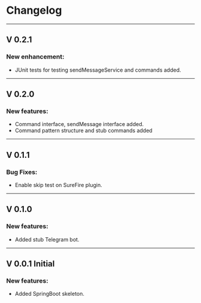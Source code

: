 # Changelog
___
## V 0.2.1
### New enhancement:
* JUnit tests for testing sendMessageService and commands added.
___
## V 0.2.0
### New features:
* Command interface, sendMessage interface added.
* Command pattern structure and stub commands added
___
## V 0.1.1
### Bug Fixes:
* Enable skip test on SureFire plugin.
___
## V 0.1.0
### New features:
* Added stub Telegram bot.
___
## V 0.0.1 Initial
### New features:
* Added SpringBoot skeleton.


